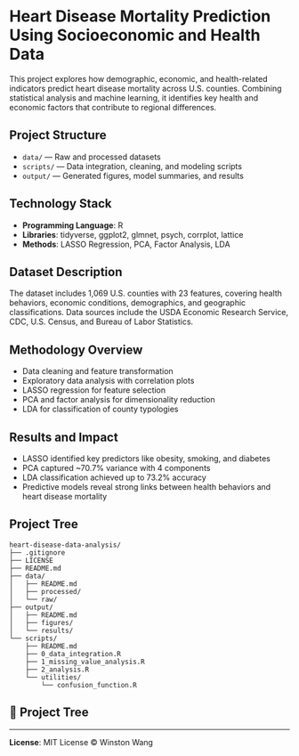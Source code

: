 # Heart Disease Mortality Prediction Using Socioeconomic and Health Data

This project explores how demographic, economic, and health-related indicators predict heart disease mortality across U.S. counties. Combining statistical analysis and machine learning, it identifies key health and economic factors that contribute to regional differences.

## Project Structure

- `data/` — Raw and processed datasets
- `scripts/` — Data integration, cleaning, and modeling scripts
- `output/` — Generated figures, model summaries, and results

##  Technology Stack

- **Programming Language**: R
- **Libraries**: tidyverse, ggplot2, glmnet, psych, corrplot, lattice
- **Methods**: LASSO Regression, PCA, Factor Analysis, LDA

##  Dataset Description

The dataset includes 1,069 U.S. counties with 23 features, covering health behaviors, economic conditions, demographics, and geographic classifications. Data sources include the USDA Economic Research Service, CDC, U.S. Census, and Bureau of Labor Statistics.

##  Methodology Overview

- Data cleaning and feature transformation
- Exploratory data analysis with correlation plots
- LASSO regression for feature selection
- PCA and factor analysis for dimensionality reduction
- LDA for classification of county typologies

## Results and Impact

- LASSO identified key predictors like obesity, smoking, and diabetes
- PCA captured ~70.7% variance with 4 components
- LDA classification achieved up to 73.2% accuracy
- Predictive models reveal strong links between health behaviors and heart disease mortality

## Project Tree

```
heart-disease-data-analysis/
├── .gitignore
├── LICENSE
├── README.md
├── data/
│   ├── README.md
│   ├── processed/
│   └── raw/
├── output/
│   ├── README.md
│   ├── figures/
│   └── results/
└── scripts/
    ├── README.md
    ├── 0_data_integration.R
    ├── 1_missing_value_analysis.R
    ├── 2_analysis.R
    └── utilities/
        └── confusion_function.R
```

## 📂 Project Tree
---

**License**: MIT License © Winston Wang
